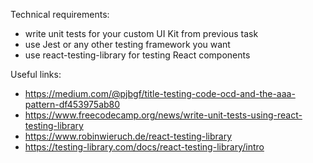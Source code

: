 Technical requirements:
- write unit tests for your custom UI Kit from previous task
- use Jest or any other testing framework you want
- use react-testing-library for testing React components

Useful links:
- https://medium.com/@pjbgf/title-testing-code-ocd-and-the-aaa-pattern-df453975ab80
- https://www.freecodecamp.org/news/write-unit-tests-using-react-testing-library
- https://www.robinwieruch.de/react-testing-library
- https://testing-library.com/docs/react-testing-library/intro